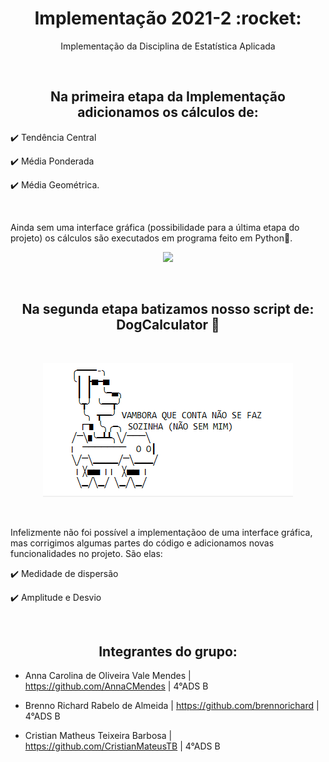 <h1 align=center>Implementação 2021-2 :rocket:</h1>
<p align=center>Implementação da Disciplina de Estatística Aplicada</p>

<br />

<h2 align=center>Na primeira etapa da Implementação adicionamos os cálculos de:</h2>

✔️ Tendência Central 

✔️ Média Ponderada

✔️ Média Geométrica.

<br />

Ainda sem uma interface gráfica (possibilidade para a última etapa do projeto) os cálculos são executados em programa feito em Python:snake:.

<p align="center"> 
<img src="https://github.com/brennorichard/Implementacao-2021-2/blob/main/assets/img1.jpeg">
</p>

<br />

<h2 align=center>Na segunda etapa batizamos nosso script de: DogCalculator 🐶</h2> 

<br />

<p align="center"> 
<img src="https://github.com/brennorichard/Implementacao-2021-2/blob/main/assets/DOG.png">
</p>

<br />

Infelizmente não foi possível a implementaçãoo de uma interface gráfica, mas corrigimos algumas partes do código e adicionamos novas funcionalidades no projeto. São elas:

✔️ Medidade de dispersão

✔️ Amplitude e Desvio

<br />

<h2 align=center>Integrantes do grupo:</h2>

- Anna Carolina de Oliveira Vale Mendes | https://github.com/AnnaCMendes | 4°ADS B

- Brenno Richard Rabelo de Almeida | https://github.com/brennorichard | 4°ADS B

- Cristian Matheus Teixeira Barbosa | https://github.com/CristianMateusTB | 4°ADS B
